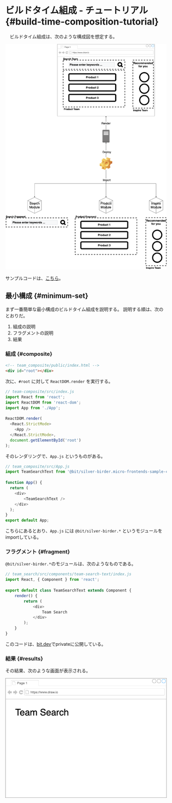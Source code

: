 # ビルドタイム組成 - チュートリアル {#build-time-composition-tutorial}

　ビルドタイム組成は、次のような構成図を想定する。

![build-time-composition](../../assets/images/drawio/microfrontends/build-time-composition.png)

サンプルコードは、[こちら](https://github.com/Silver-birder/micro-frontends-sample-codes/tree/main/pattern/build_time)。

## 最小構成 {#minimum-set}

まず一番簡単な最小構成のビルドタイム組成を説明する。
説明する順は、次のとおりだ。

1. 組成の説明
2. フラグメントの説明
3. 結果

### 組成 {#composite}

```html
<!-- team_composite/public/index.html -->
<div id="root"></div>
```

次に、`#root` に対して `ReactDOM.render` を実行する。

```javascript
// team-composite/src/index.js
import React from 'react';
import ReactDOM from 'react-dom';
import App from './App';

ReactDOM.render(
  <React.StrictMode>
    <App />
  </React.StrictMode>,
  document.getElementById('root')
);
```

そのレンダリングで、`App.js` というものがある。

```javascript
// team_composite/src/App.js
import TeamSearchText from '@bit/silver-birder.micro-frontends-sample-collections.team-search-text'

function App() {
  return (
    <div>
        <TeamSearchText />
    </div>
  );
}
export default App;
```

こちらにあるとおり、`App.js` には `@bit/silver-birder.*` というモジュールをimportしている。

### フラグメント {#fragment}

`@bit/silver-birder.*`のモジュールは、次のようなものである。

```javascript
// team_search/src/components/team-search-text/index.js
import React, { Component } from 'react';

export default class TeamSearchText extends Component {
    render() {
        return (
            <div>
                Team Search
            </div>
        );
    }
}
```

このコードは、[bit.dev](https://bit.dev/)でprivateに公開している。

### 結果 {#results}

その結果、次のような画面が表示される。

![minimum_set_build_time_composition_tutorial](../../assets/images/drawio/tutorial/minimum_set_build_time_composition_tutorial.png)